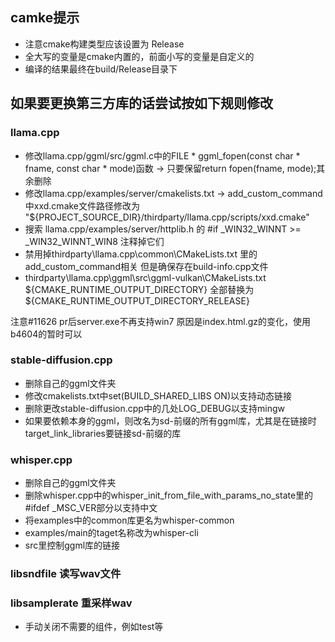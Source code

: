 
## camke提示
- 注意cmake构建类型应该设置为 Release
- 全大写的变量是cmake内置的，前面小写的变量是自定义的
- 编译的结果最终在build/Release目录下

## 如果要更换第三方库的话尝试按如下规则修改
### llama.cpp
- 修改llama.cpp/ggml/src/ggml.c中的FILE * ggml_fopen(const char * fname, const char * mode)函数 -> 只要保留return fopen(fname, mode);其余删除
- 修改llama.cpp/examples/server/cmakelists.txt -> add_custom_command中xxd.cmake文件路径修改为 "${PROJECT_SOURCE_DIR}/thirdparty/llama.cpp/scripts/xxd.cmake"
- 搜索 llama.cpp/examples/server/httplib.h 的 #if _WIN32_WINNT >= _WIN32_WINNT_WIN8 注释掉它们
- 禁用掉thirdparty\llama.cpp\common\CMakeLists.txt 里的add_custom_command相关 但是确保存在build-info.cpp文件
- thirdparty\llama.cpp\ggml\src\ggml-vulkan\CMakeLists.txt 
${CMAKE_RUNTIME_OUTPUT_DIRECTORY} 全部替换为 ${CMAKE_RUNTIME_OUTPUT_DIRECTORY_RELEASE}

注意#11626 pr后server.exe不再支持win7 原因是index.html.gz的变化，使用b4604的暂时可以

### stable-diffusion.cpp
- 删除自己的ggml文件夹
- 修改cmakelists.txt中set(BUILD_SHARED_LIBS ON)以支持动态链接
- 删除更改stable-diffusion.cpp中的几处LOG_DEBUG以支持mingw
- 如果要依赖本身的ggml，则改名为sd-前缀的所有ggml库，尤其是在链接时target_link_libraries要链接sd-前缀的库

### whisper.cpp
- 删除自己的ggml文件夹
- 删除whisper.cpp中的whisper_init_from_file_with_params_no_state里的#ifdef _MSC_VER部分以支持中文
- 将examples中的common库更名为whisper-common
- examples/main的taget名称改为whisper-cli
- src里控制ggml库的链接

### libsndfile 读写wav文件
### libsamplerate 重采样wav
- 手动关闭不需要的组件，例如test等